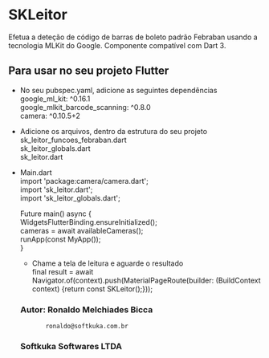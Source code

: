 # SKLeitor

Efetua a deteção de código de barras de boleto padrão Febraban
usando a tecnologia MLKit do Google.
Componente compatível com Dart 3.

## Para usar no seu projeto Flutter

- No seu pubspec.yaml, adicione as seguintes dependências  
  google_ml_kit: ^0.16.1  
  google_mlkit_barcode_scanning: ^0.8.0  
  camera: ^0.10.5+2  

- Adicione os arquivos, dentro da estrutura do seu projeto  
    sk_leitor_funcoes_febraban.dart  
    sk_leitor_globals.dart  
    sk_leitor.dart  

- Main.dart  
  import 'package:camera/camera.dart';  
  import 'sk_leitor.dart';  
  import 'sk_leitor_globals.dart';  

  Future<void> main() async {  
    WidgetsFlutterBinding.ensureInitialized();  
    cameras = await availableCameras();  
    runApp(const MyApp());  
  }

  - Chame a tela de leitura e aguarde o resultado    
  final result = await Navigator.of(context).push(MaterialPageRoute(builder: (BuildContext context) {return const SKLeitor();}));  

  ### Autor: Ronaldo Melchiades Bicca
             ronaldo@softkuka.com.br
  ### Softkuka Softwares LTDA

